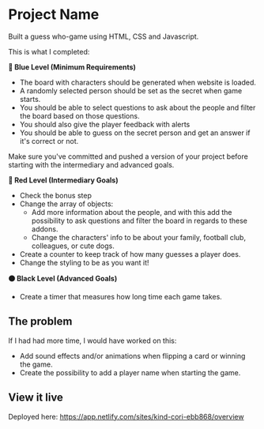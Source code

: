 # Project Name

Built a guess who-game using HTML, CSS and Javascript.

This is what I completed:

**🔵  Blue Level (Minimum Requirements)**

- The board with characters should be generated when website is loaded.
- A randomly selected person should be set as the secret when game starts.
- You should be able to select questions to ask about the people and filter the board based on those questions.
- You should also give the player feedback with alerts
- You should be able to guess on the secret person and get an answer if it's correct or not.

Make sure you've committed and pushed a version of your project before starting with the intermediary and advanced goals.

**🔴  Red Level (Intermediary Goals)**

- Check the bonus step
- Change the array of objects:
    - Add more information about the people, and with this add the possibility to ask questions and filter the board in regards to these addons.
    - Change the characters' info to be about your family, football club, colleagues, or cute dogs.
- Create a counter to keep track of how many guesses a player does.
- Change the styling to be as you want it!

**⚫  Black Level (Advanced Goals)**

- Create a timer that measures how long time each game takes.

## The problem

If I had had more time, I would have worked on this:

- Add sound effects and/or animations when flipping a card or winning the game.
- Create the possibility to add a player name when starting the game.

## View it live

Deployed here: https://app.netlify.com/sites/kind-cori-ebb868/overview
